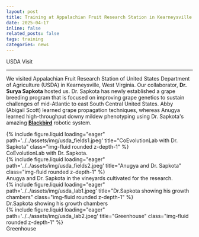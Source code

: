 ```yaml
---
layout: post
title: Training at Appalachian Fruit Research Station in Kearneysville
date: 2025-04-17
inline: false
related_posts: false
tags: training
categories: news
---
```


 USDA Visit 

---

We visited Appalachian Fruit Research Station of United States Department of Agriculture (USDA) in Kearneysville, West Virginia. Our collaborator, **Dr. Surya Sapkota** hosted us. Dr. Sapkota has newly established a grape breeding program that is focused on improving grape genetics to sustain challenges of mid-Atlantic to east South Central United States. Abby (Abigail Scott) learned grape propagation techniques, whereas Anugya learned high-throughput downy mildew phenotyping using Dr. Sapkota's amazing [**Blackbird**](https://apsjournals.apsnet.org/doi/abs/10.1094/PHYTO-01-25-0033-R) robotic system.


<div class="row">
    <div class="col-sm mt-4 mt-md-0">
        {% include figure.liquid loading="eager" path='../../assets/img/usda_fields1.jpeg' title="CoEvolutionLab with Dr. Sapkota" class="img-fluid rounded z-depth-1" %}
        <div class="caption">
            CoEvolutionLab with Dr. Sapkota.
        </div>
    </div>
   <div class="col-sm mt-4 mt-md-0">
        {% include figure.liquid loading="eager" path='../../assets/img/usda_fields2.jpeg' title="Anugya and Dr. Sapkota" class="img-fluid rounded z-depth-1" %}
        <div class="caption">
            Anugya and Dr. Sapkota in the vineyards cultivated for the research. 
        </div>
    </div>
</div>

<div class="row">
    <div class="col-sm mt-4 mt-md-0">
        {% include figure.liquid loading="eager" path='../../assets/img/usda_lab1.jpeg' title="Dr.Sapkota showing his growth chambers" class="img-fluid rounded z-depth-1" %}
        <div class="caption">
           Dr.Sapkota showing his growth chambers
       </div>
    </div>
    <div class="col-sm mt-4 mt-md-0">
      {% include figure.liquid loading="eager" path='../../assets/img/usda_lab2.jpeg' title="Greenhouse" class="img-fluid rounded z-depth-1" %}
      <div class="caption">
          Greenhouse
      </div>
   </div>  
</div>

